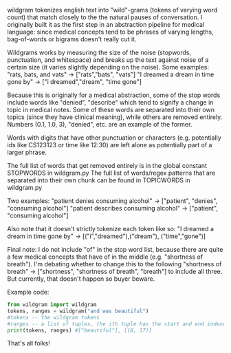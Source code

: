 wildgram tokenizes english text into "wild"-grams (tokens of varying word count)
that match closely to the the natural pauses of conversation. I originally built
it as the first step in an abstraction pipeline for medical language: since
medical concepts tend to be phrases of varying lengths, bag-of-words or bigrams
doesn't really cut it.

Wildgrams works by measuring the size of the noise (stopwords, punctuation, and
whitespace) and breaks up the text against noise of a certain size
(it varies slightly depending on the noise).
Some examples:
"rats, bats, and vats" -> ["rats","bats", "vats"]
"I dreamed a dream in time gone by" -> ["i dreamed","dream", "time gone"]

Because this is originally for a medical abstraction, some of the stop words include
words like "denied", "describe" which tend to signify a change
in topic in medical notes. Some of these words are separated into their own topics
(since they have clinical meaning), while others are removed entirely.
Numbers (0.1, 1.0, 3), "denied", etc. are an example of the former. 

Words with digits that have other punctuation or characters
(e.g. potentially ids like CS123123 or time like 12:30)
are left alone as potentially part of a larger phrase.

The full list of words that get removed entirely is in the global constant STOPWORDS in wildgram.py 
The full list of words/regex patterns that are separated into their own chunk can be found in TOPICWORDS in wildgram.py

Two examples:
"patient denies consuming alcohol" -> ["patient", "denies", "consuming alcohol"]
"patient describes consuming alcohol" -> ["patient", "consuming alcohol"]

Also note that it doesn't strictly tokenize each token like so:
"I dreamed a dream in time gone by" -> [("i","dreamed"),("dream"), ("time","gone")]

Final note: I do not include "of" in the stop word list, because there are quite a few
medical concepts that have of in the middle (e.g. "shortness of breath"). I'm
debating whether to change this to the following
"shortness of breath" -> ["shortness", "shortness of breath", "breath"]
to include all three. But currently, that doesn't happen so buyer beware.

Example code:

```python
from wildgram import wildgram
tokens, ranges = wildgram("and was beautiful")
#tokens -- the wildgram tokens
#ranges -- a list of tuples, the ith tuple has the start and end indexes for the ith wildgram
print(tokens, ranges) #["beautiful"], [(8, 17)]
```
That's all folks!
